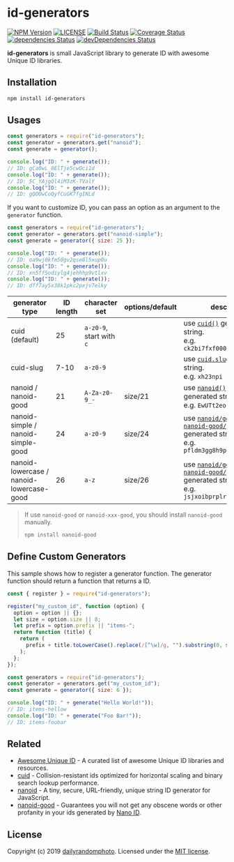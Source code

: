 # id-generators

[![NPM Version][npm-version-image]][npm-url]
[![LICENSE][license-image]][license-url]
[![Build Status][travis-image]][travis-url]
[![Coverage Status][coveralls-image]][coveralls-url]
[![dependencies Status][dependencies-image]][dependencies-url]
[![devDependencies Status][devdependencies-image]][devdependencies-url]

**id-generators** is small JavaScript library to generate ID with awesome Unique ID libraries.

## Installation

```sh
npm install id-generators
```

## Usages

```js
const generators = require("id-generators");
const generator = generators.get("nanoid");
const generate = generator();

console.log("ID: " + generate());
// ID: gCa0wL_8ElTje5cwOci1d
console.log("ID: " + generate());
// ID: 5C_YAjgQl4iM3zK-TValY
console.log("ID: " + generate());
// ID: gQOOwCoQyfCuGK7fgINLd
```

If you want to customize ID, you can pass an option as an argument to the `generator` function.

```js
const generators = require("id-generators");
const generator = generators.get("nanoid-simple");
const generate = generator({ size: 25 });

console.log("ID: " + generate());
// ID: oa9wj0kfm50gv2qse8l5xup0u
console.log("ID: " + generate());
// ID: xn5ff5odiylg4jehhhp9vtlxv
console.log("ID: " + generate());
// ID: dff7ay5x38k1pkc2pxjv7elky
```

| generator type                              | ID length | character set            | options/default | description                                                                                                                                                                         |
| ------------------------------------------- | --------- | ------------------------ | --------------- | ----------------------------------------------------------------------------------------------------------------------------------------------------------------------------------- |
| cuid (default)                              | 25        | `a-z0-9`, start with `c` |                 | use [`cuid()`](https://github.com/ericelliott/cuid) generated string. <br>e.g. `ck2bi7fxf00013ryng5jr1rer`                                                                          |
| cuid-slug                                   | 7-10      | `a-z0-9`                 |                 | use [`cuid.slug()`](https://github.com/ericelliott/cuid) generated string. <br>e.g. `xh23npi`                                                                                       |
| nanoid /<br>nanoid-good                     | 21        | `A-Za-z0-9_-`            | size/21         | use [`nanoid()`](https://github.com/ai/nanoid) or [`nanoid-good`](https://github.com/y-gagar1n/nanoid-good) generated string. <br>e.g. `EwUTt2eoka-oEV5kf-o0O`                      |
| nanoid-simple /<br>nanoid-simple-good       | 24        | `a-z0-9`                 | size/24         | use [`nanoid/generate`](https://github.com/ai/nanoid) or [`nanoid-good/generate`](https://github.com/y-gagar1n/nanoid-good) generated string. <br>e.g. `pfldm3gg8h9psydphotqe71d`   |
| nanoid-lowercase /<br>nanoid-lowercase-good | 26        | `a-z`                    | size/26         | use [`nanoid/generate`](https://github.com/ai/nanoid) or [`nanoid-good/generate`](https://github.com/y-gagar1n/nanoid-good) generated string. <br>e.g. `jsjxoibprplrdoitjmppotjrnm` |

> If use `nanoid-good` or `nanoid-xxx-good`, you should install `nanoid-good` manually.
>
> ```sh
> npm install nanoid-good
> ```

## Define Custom Generators

This sample shows how to register a generator function.
The generator function should return a function that returns a ID.

```js
const { register } = require("id-generators");

register("my_custom_id", function (option) {
  option = option || {};
  let size = option.size || 8;
  let prefix = option.prefix || "items-";
  return function (title) {
    return (
      prefix + title.toLowerCase().replace(/[^\w]/g, "").substring(0, size)
    );
  };
});
```

```js
const generators = require("id-generators");
const generator = generators.get("my_custom_id");
const generate = generator({ size: 6 });

console.log("ID: " + generate("Hello World!"));
// ID: items-hellow
console.log("ID: " + generate("Foo Bar!"));
// ID: items-foobar
```

## Related

- [Awesome Unique ID](https://github.com/grantcarthew/awesome-unique-id) - A curated list of awesome Unique ID libraries and resources.
- [cuid](https://github.com/ericelliott/cuid) - Collision-resistant ids optimized for horizontal scaling and binary search lookup performance.
- [nanoid](https://github.com/ai/nanoid) - A tiny, secure, URL-friendly, unique string ID generator for JavaScript.
- [nanoid-good](https://github.com/y-gagar1n/nanoid-good) - Guarantees you will not get any obscene words or other profanity in your ids generated by [Nano ID](https://github.com/ai/nanoid).

## License

Copyright (c) 2019 [dailyrandomphoto][my-url]. Licensed under the [MIT license][license-url].

[my-url]: https://github.com/dailyrandomphoto
[npm-url]: https://www.npmjs.com/package/id-generators
[travis-url]: https://travis-ci.org/dailyrandomphoto/id-generators
[coveralls-url]: https://coveralls.io/github/dailyrandomphoto/id-generators?branch=master
[license-url]: LICENSE
[dependencies-url]: https://david-dm.org/dailyrandomphoto/id-generators
[devdependencies-url]: https://david-dm.org/dailyrandomphoto/id-generators?type=dev
[npm-downloads-image]: https://img.shields.io/npm/dm/id-generators
[npm-version-image]: https://img.shields.io/npm/v/id-generators
[license-image]: https://img.shields.io/npm/l/id-generators
[travis-image]: https://img.shields.io/travis/dailyrandomphoto/id-generators
[coveralls-image]: https://img.shields.io/coveralls/github/dailyrandomphoto/id-generators
[dependencies-image]: https://img.shields.io/david/dailyrandomphoto/id-generators
[devdependencies-image]: https://img.shields.io/david/dev/dailyrandomphoto/id-generators
